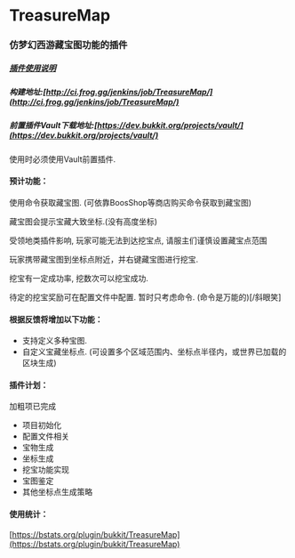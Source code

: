 # TreasureMap
### 仿梦幻西游藏宝图功能的插件

##### [插件使用说明](https://github.com/geekfrog/TreasureMap/wiki/)
##### 构建地址:[http://ci.frog.gg/jenkins/job/TreasureMap/](http://ci.frog.gg/jenkins/job/TreasureMap/)
##### 前置插件Vault下载地址:[https://dev.bukkit.org/projects/vault/](https://dev.bukkit.org/projects/vault/)

使用时必须使用Vault前置插件.

#### 预计功能：

使用命令获取藏宝图. (可依靠BoosShop等商店购买命令获取到藏宝图)

藏宝图会提示宝藏大致坐标.(没有高度坐标)

受领地类插件影响, 玩家可能无法到达挖宝点, 请服主们谨慎设置藏宝点范围

玩家携带藏宝图到坐标点附近，并右键藏宝图进行挖宝.

挖宝有一定成功率, 挖数次可以挖宝成功.

待定的挖宝奖励可在配置文件中配置. 暂时只考虑命令. (命令是万能的)[/斜眼笑]

#### 根据反馈将增加以下功能：

- 支持定义多种宝图.
- 自定义宝藏坐标点. (可设置多个区域范围内、坐标点半径内，或世界已加载的区块生成)

#### 插件计划：

加粗项已完成

- 项目初始化
- 配置文件相关
- 宝物生成
- 坐标生成
- 挖宝功能实现
- 宝图鉴定
- 其他坐标点生成策略

#### 使用统计：
[https://bstats.org/plugin/bukkit/TreasureMap](https://bstats.org/plugin/bukkit/TreasureMap)

